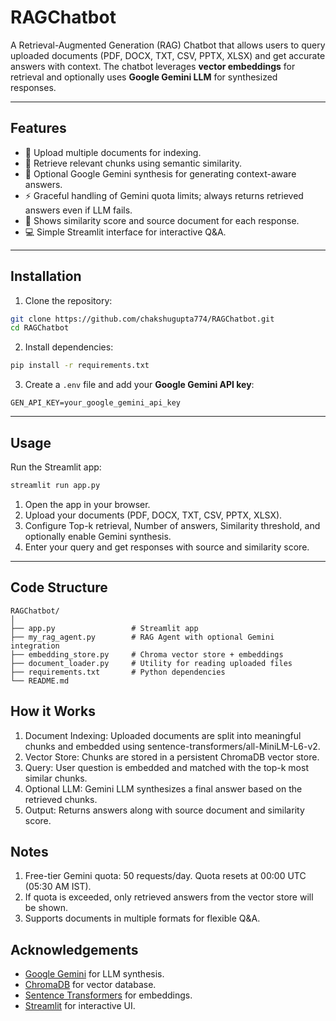 # RAGChatbot


A Retrieval-Augmented Generation (RAG) Chatbot that allows users to query uploaded documents (PDF, DOCX, TXT, CSV, PPTX, XLSX) and get accurate answers with context. The chatbot leverages **vector embeddings** for retrieval and optionally uses **Google Gemini LLM** for synthesized responses.

---

## Features

- 📄 Upload multiple documents for indexing.
- 🧠 Retrieve relevant chunks using semantic similarity.
- 🤖 Optional Google Gemini synthesis for generating context-aware answers.
- ⚡ Graceful handling of Gemini quota limits; always returns retrieved answers even if LLM fails.
- 🎯 Shows similarity score and source document for each response.
- 💻 Simple Streamlit interface for interactive Q&A.

---

## Installation

1. Clone the repository:

```bash
git clone https://github.com/chakshugupta774/RAGChatbot.git
cd RAGChatbot
```

2. Install dependencies:

```bash
pip install -r requirements.txt
```

3. Create a `.env` file and add your **Google Gemini API key**:

```env
GEN_API_KEY=your_google_gemini_api_key
```

---

## Usage

Run the Streamlit app:

```bash
streamlit run app.py
```

1. Open the app in your browser.
2. Upload your documents (PDF, DOCX, TXT, CSV, PPTX, XLSX).
3. Configure Top-k retrieval, Number of answers, Similarity threshold, and optionally enable Gemini synthesis.
4. Enter your query and get responses with source and similarity score.

---

## Code Structure

```
RAGChatbot/
│
├── app.py                 # Streamlit app
├── my_rag_agent.py        # RAG Agent with optional Gemini integration
├── embedding_store.py     # Chroma vector store + embeddings
├── document_loader.py     # Utility for reading uploaded files
├── requirements.txt       # Python dependencies
└── README.md

```


## How it Works

1. Document Indexing: Uploaded documents are split into meaningful chunks and embedded using sentence-transformers/all-MiniLM-L6-v2.
2. Vector Store: Chunks are stored in a persistent ChromaDB vector store.
3. Query: User question is embedded and matched with the top-k most similar chunks.
4. Optional LLM: Gemini LLM synthesizes a final answer based on the retrieved chunks.
5. Output: Returns answers along with source document and similarity score.


## Notes

1. Free-tier Gemini quota: 50 requests/day. Quota resets at 00:00 UTC (05:30 AM IST).
2. If quota is exceeded, only retrieved answers from the vector store will be shown.
3. Supports documents in multiple formats for flexible Q&A.


## Acknowledgements

- [Google Gemini](https://developers.generativeai.google) for LLM synthesis.
- [ChromaDB](https://www.trychroma.com/) for vector database.
- [Sentence Transformers](https://www.sbert.net/) for embeddings.
- [Streamlit](https://streamlit.io/) for interactive UI.
